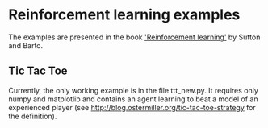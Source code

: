 # Reinforcement learning examples
The examples are presented in the book
['Reinforcement learning'][1] by Sutton and Barto.

## Tic Tac Toe

Currently, the only working example is in the file ttt_new.py.
It requires only numpy and matplotlib and contains an agent learning to beat a
model of an experienced player (see
http://blog.ostermiller.org/tic-tac-toe-strategy for the definition).

[1]: https://webdocs.cs.ualberta.ca/~sutton/book/the-book-2nd.html
